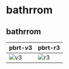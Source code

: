 # bathrrom

## bathrrom
|pbrt-v3|pbrt-r3|
|---|---|
|![v3](../v3/bathroom/bathroom.png)|![r3](../r3/bathroom/bathroom.png)|



